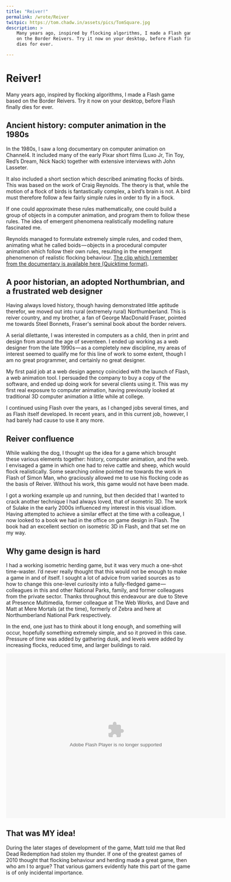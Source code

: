 ```yaml
---
title: "Reiver!"
permalink: /wrote/Reiver
twitpic: https://tom.chadw.in/assets/pics/TomSquare.jpg
description: >
    Many years ago, inspired by flocking algorithms, I made a Flash game based 
    on the Border Reivers. Try it now on your desktop, before Flash finally 
    dies for ever.

---
```

# Reiver!

Many years ago, inspired by flocking algorithms, I made a Flash game based on 
the Border Reivers. Try it now on your desktop, before Flash finally dies for 
ever.
    
    
## Ancient history: computer animation in the 1980s

In the 1980s, I saw a long documentary on computer animation on Channel4. It 
included many of the early Pixar short films (Luxo Jr, Tin Toy, Red’s Dream, 
Nick Nack) together with extensive interviews with John Lasseter.

It also included a short section which described animating flocks of birds. 
This was based on the work of Craig Reynolds. The theory is that, while the 
motion of a flock of birds is fantastically complex, a bird’s brain is not. A 
bird must therefore follow a few fairly simple rules in order to fly in a 
flock.

If one could approximate these rules mathematically, one could build a group 
of objects in a computer animation, and program them to follow these rules. 
The idea of emergent phenomena realistically modelling nature fascinated me.

Reynolds managed to formulate extremely simple rules, and coded them, 
animating what he called boids — objects in a procedural computer animation 
which follow their own rules, resulting in the emergent phenomenon of 
realistic flocking behaviour. [The clip which I remember from the documentary 
is available here (Quicktime 
format)](http://www.siggraph.org/education/materials/HyperGraph/animation/art_life/video/3cr.mov).


## A poor historian, an adopted Northumbrian, and a frustrated web designer

Having always loved history, though having demonstrated little aptitude 
therefor, we moved out into rural (extremely rural) Northumberland. This is 
reiver country, and my brother, a fan of George MacDonald Fraser, pointed me 
towards Steel Bonnets, Fraser's seminal book about the border reivers.

A serial dilettante, I was interested in computers as a child, then in print 
and design from around the age of seventeen. I ended up working as a web 
designer from the late 1990s — as a completely new discipline, my areas of 
interest seemed to qualify me for this line of work to some extent, though I 
am no great programmer, and certainly no great designer.

My first paid job at a web design agency coincided with the launch of Flash, a 
web animation tool. I persuaded the company to buy a copy of the software, and 
ended up doing work for several clients using it. This was my first real 
exposure to computer animation, having previously looked at traditional 3D 
computer animation a little while at college.

I continued using Flash over the years, as I changed jobs several times, and 
as Flash itself developed. In recent years, and in this current job, however, 
I had barely had cause to use it any more.


## Reiver confluence

While walking the dog, I thought up the idea for a game which brought these 
various elements together: history, computer animation, and the web. I 
envisaged a game in which one had to reive cattle and sheep, which would flock 
realistically. Some searching online pointed me towards the work in Flash of 
Simon Man, who graciously allowed me to use his flocking code as the basis of 
Reiver. Without his work, this game would not have been made.

I got a working example up and running, but then decided that I wanted to 
crack another technique I had always loved, that of isometric 3D. The work of 
Sulake in the early 2000s influenced my interest in this visual idiom. Having 
attempted to achieve a similar effect at the time with a colleague, I now 
looked to a book we had in the office on game design in Flash. The book had an 
excellent section on isometric 3D in Flash, and that set me on my way.


## Why game design is hard

I had a working isometric herding game, but it was very much a one-shot 
time-waster. I’d never really thought that this would not be enough to make a 
game in and of itself. I sought a lot of advice from varied sources as to how 
to change this one-level curiosity into a fully-fledged game — colleagues in 
this and other National Parks, family, and former colleagues from the private 
sector. Thanks throughout this endeavour are due to Steve at Presence 
Multimedia, former colleague at The Web Works, and Dave and Matt at Mere 
Mortals (at the time), formerly of Zebra and here at Northumberland National 
Park respectively.

In the end, one just has to think about it long enough, and something will 
occur, hopefully something extremely simple, and so it proved in this case. 
Pressure of time was added by gathering dusk, and levels were added by 
increasing flocks, reduced time, and larger buildings to raid.

<object data="/assets/swf/Reiver.swf" width="600" height="450" 
        type="application/x-shockwave-flash">
    <param name="movie" value="/assets/swf/Reiver.swf">
</object>

## That was MY idea!

During the later stages of development of the game, Matt told me that Red Dead 
Redemption had stolen my thunder. If one of the greatest games of 2010 thought 
that flocking behaviour and herding made a great game, then who am I to argue? 
That various gamers evidently hate this part of the game is of only incidental 
importance.
